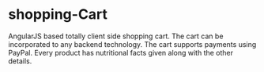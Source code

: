 # shopping-Cart
AngularJS based totally client side shopping cart. The cart can be incorporated to any backend technology. The cart supports payments using PayPal. Every product has nutritional facts given along with the other details.  

